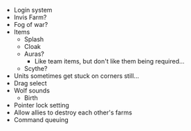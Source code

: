 - Login system
- Invis Farm?
- Fog of war?
- Items
  - Splash
  - Cloak
  - Auras?
    - Like team items, but don't like them being required...
  - Scythe?
- Units sometimes get stuck on corners still...
- Drag select
- Wolf sounds
  - Birth
- Pointer lock setting
- Allow allies to destroy each other's farms
- Command queuing
